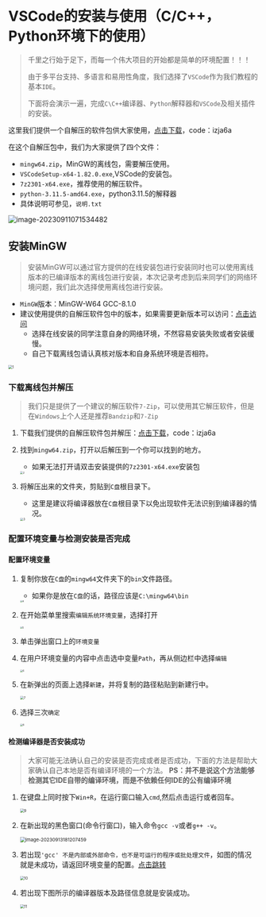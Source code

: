 # VSCode的安装与使用（C/C++，Python环境下的使用）

> 千里之行始于足下，而每一个伟大项目的开始都是简单的环境配置！！！
>
> 由于多平台支持、多语言和易用性角度，我们选择了`VSCode`作为我们教程的基本`IDE`。
>
> 下面将会演示一遍，完成`C\C++`编译器、`Python`解释器和`VSCode`及相关插件的安装。

这里我们提供一个自解压的软件包供大家使用，[点击下载](https://cowtransfer.com/s/b0a37fb4c9c043)，code：izja6a

在这个自解压包中，我们为大家提供了四个文件：

- `mingw64.zip`，MinGW的离线包，需要解压使用。
- `VSCodeSetup-x64-1.82.0.exe`,VSCode的安装包。
- `7z2301-x64.exe`，推荐使用的解压软件。
- `python-3.11.5-amd64.exe`，python3.11.5的解释器
- 具体说明可参见，`说明.txt`

![image-20230911071534482](https://mzee-imge.oss-cn-shanghai.aliyuncs.com/images/image-20230911071534482.png)

## 安装MinGW
> 安装MinGW可以通过官方提供的在线安装包进行安装同时也可以使用离线版本的已编译版本的离线包进行安装，本次记录考虑到后来同学们的网络环境问题，我们此次选择使用离线包进行安装。

- `MinGW`版本：MinGW-W64 GCC-8.1.0
- 建议使用提供的自解压软件包中的版本，如果需要更新版本可以访问：[点击访问](https://sourceforge.net/projects/mingw-w64/files/mingw-w64/)
  - 选择在线安装的同学注意自身的网络环境，不然容易安装失败或者安装缓慢。
  - 自己下载离线包请认真核对版本和自身系统环境是否相符。

<img src="https://mzee-imge.oss-cn-shanghai.aliyuncs.com/images/202309131749656.png" alt="1" style="zoom:50%;" />


### 下载离线包并解压

> 我们只是提供了一个建议的解压软件`7-Zip`，可以使用其它解压软件，但是在`Windows`上个人还是推荐`Bandzip`和`7-Zip`

1. 下载我们提供的自解压软件包并解压：[点击下载](https://cowtransfer.com/s/b0a37fb4c9c043)，code：izja6a

2. 找到`mingw64.zip`，打开以后解压到一个你可以找到的地方。
   - 如果无法打开请双击安装提供的`7z2301-x64.exe`安装包
   
   <img src="https://mzee-imge.oss-cn-shanghai.aliyuncs.com/images/202309131750609.png" alt="2" style="zoom:35%;" />
   
3. 将解压出来的文件夹，剪贴到`C盘`根目录下。
   - 这里是建议将编译器放在`C盘`根目录下以免出现软件无法识别到编译器的情况。
   
   <img src="https://mzee-imge.oss-cn-shanghai.aliyuncs.com/images/202309131750591.png" alt="3" style="zoom:40%;" />

### 配置环境变量与检测安装是否完成

#### 配置环境变量

1. 复制你放在`C盘`的`mingw64`文件夹下的`bin`文件路径。
   - 如果你是放在`C盘`的话，路径应该是`C:\mingw64\bin`

   <img src="https://mzee-imge.oss-cn-shanghai.aliyuncs.com/images/202309131753073.png" alt="4" style="zoom:30%;" />

2. 在开始菜单里搜索`编辑系统环境变量`，选择打开

   <img src="https://mzee-imge.oss-cn-shanghai.aliyuncs.com/images/202309131804672.png" alt="5" style="zoom:30%;" />

3. 单击弹出窗口上的`环境变量`

4. 在用户环境变量的内容中点击选中变量`Path`，再从侧边栏中选择`编辑`

   <img src="https://mzee-imge.oss-cn-shanghai.aliyuncs.com/images/202309131807642.png" alt="6" style="zoom:33%;" />

5. 在新弹出的页面上选择`新建`，并将复制的路径粘贴到新建行中。

   <img src="https://mzee-imge.oss-cn-shanghai.aliyuncs.com/images/202309131808881.png" alt="7" style="zoom:45%;" />

6. 选择三次`确定`

   <img src="https://mzee-imge.oss-cn-shanghai.aliyuncs.com/images/202309131809548.png" alt="8" style="zoom:33%;" />

#### 检测编译器是否安装成功

> 大家可能无法确认自己的安装是否完成或者是否成功，下面的方法是帮助大家确认自己本地是否有编译环境的一个方法。
> **PS：并不是说这个方法能够检测其它IDE自带的编译环境，而是不依赖任何IDE的公有编译环境**

1. 在键盘上同时按下`Win+R`，在运行窗口输入`cmd`,然后点击运行或者回车。

   <img src="https://mzee-imge.oss-cn-shanghai.aliyuncs.com/images/202309131809132.png" alt="9" style="zoom:50%;" />

2. 在新出现的黑色窗口(命令行窗口)，输入命令`gcc -v`或者`g++ -v`。

   <img src="https://mzee-imge.oss-cn-shanghai.aliyuncs.com/images/202309131812492.png" alt="image-20230913181207459" style="zoom:67%;" />

3. 若出现`'gcc' 不是内部或外部命令，也不是可运行的程序或批处理文件`，如图的情况就是未成功，请返回环境变量的配置。[点击跳转](#配置环境变量)

   <img src="https://mzee-imge.oss-cn-shanghai.aliyuncs.com/images/202309131811556.png" alt="10" style="zoom:50%;" />

4. 若出现下图所示的编译器版本及路径信息就是安装成功。

   <img src="https://mzee-imge.oss-cn-shanghai.aliyuncs.com/images/202309131810131.png" alt="11" style="zoom:50%;" />



